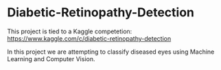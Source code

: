 # Diabetic-Retinopathy-Detection

This project is tied to a Kaggle competetion: https://www.kaggle.com/c/diabetic-retinopathy-detection

In this project we are attempting to classify diseased eyes using Machine Learning and Computer Vision.
